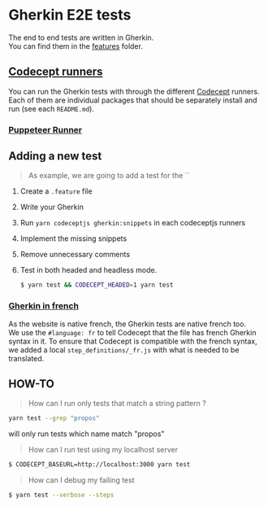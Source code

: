# Gherkin E2E tests

The end to end tests are written in Gherkin.  
You can find them in the [features](./features) folder.

## [Codecept runners](https://codecept.io/bdd/#gherkin)

You can run the Gherkin tests with through the different [Codecept](https://codecept.io) runners.  
Each of them are individual packages that should be separately install and run (see each `README.md`).

### [Puppeteer Runner](./.runners/puppeteer/README.md)

## Adding a new test

> As example, we are going to add a test for the ``

1.  Create a `.feature` file
1.  Write your Gherkin
1.  Run `yarn codeceptjs gherkin:snippets` in each codeceptjs runners
1.  Implement the missing snippets
1.  Remove unnecessary comments
1.  Test in both headed and headless mode.

    ```sh
    $ yarn test && CODECEPT_HEADED=1 yarn test
    ```

### [Gherkin in french](https://cucumber.io/docs/gherkin/reference/#spoken-languages)

As the website is native french, the Gherkin tests are native french too.  
We use the `#language: fr` to tell Codecept that the file has french Gherkin syntax in it.
To ensure that Codecept is compatible with the french syntax, we added a local `step_definitions/_fr.js` with what is needed to be translated.

## HOW-TO

> How can I run only tests that match a string pattern ?

```sh
yarn test --grep "propos"
```

will only run tests which name match "propos"

> How can I run test using my localhost server

```sh
$ CODECEPT_BASEURL=http://localhost:3000 yarn test
```

> How can I debug my failing test

```sh
$ yarn test --verbose --steps
```
